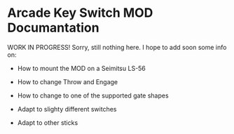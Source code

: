 
# Arcade Key Switch MOD Documantation

WORK IN PROGRESS! Sorry, still nothing here. I hope to add soon some info on:

- How to mount the MOD on a Seimitsu LS-56

- How to change Throw and Engage

- How to change to one of the supported gate shapes

- Adapt to slighty different switches

- Adapt to other sticks

